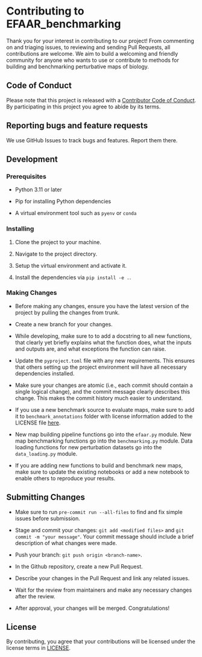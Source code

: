 # Contributing to EFAAR_benchmarking

Thank you for your interest in contributing to our project! From commenting on and triaging issues, to reviewing and sending Pull Requests, all contributions are welcome.
We aim to build a welcoming and friendly community for anyone who wants to use or contribute to methods for building and benchmarking perturbative maps of biology.

## Code of Conduct

Please note that this project is released with a [Contributor Code of Conduct](https://www.contributor-covenant.org/version/2/0/code_of_conduct/). By participating in this project you agree to abide by its terms.

## Reporting bugs and feature requests

We use GitHub Issues to track bugs and features. Report them there.

## Development

### Prerequisites

* Python 3.11 or later

* Pip for installing Python dependencies

* A virtual environment tool such as `pyenv` or `conda`

### Installing

1. Clone the project to your machine.

2. Navigate to the project directory.

3. Setup the virtual environment and activate it.

4. Install the dependencies via `pip install -e .`.

### Making Changes

* Before making any changes, ensure you have the latest version of the project by pulling the changes from trunk.

* Create a new branch for your changes.

* While developing, make sure to to add a docstring to all new functions, that clearly yet briefly explains what the function does, what the inputs and outputs are, and what exceptions the function can raise.

* Update the `pyproject.toml` file with any new requirements. This ensures that others setting up the project environment will have all necessary dependencies installed.

* Make sure your changes are atomic (i.e., each commit should contain a single logical change), and the commit message clearly describes this change. This makes the commit history much easier to understand.

* If you use a new benchmark source to evaluate maps, make sure to add it to `benchmark_annotations` folder with license information added to the LICENSE file [here](https://github.com/recursionpharma/EFAAR_benchmarking/blob/trunk/efaar_benchmarking/benchmark_annotations/LICENSE).

* New map building pipeline functions go into the `efaar.py` module. New map benchmarking functions go into the `benchmarking.py` module. Data loading functions for new perturbation datasets go into the `data_loading.py` module.

* If you are adding new functions to build and benchmark new maps, make sure to update the existing notebooks or add a new notebook to enable others to reproduce your results.

## Submitting Changes

* Make sure to run `pre-commit run --all-files` to find and fix simple issues before submission.

* Stage and commit your changes: `git add <modified files>` and `git commit -m "your message"`. Your commit message should include a brief description of what changes were made.

* Push your branch: `git push origin <branch-name>`.

* In the Github repository, create a new Pull Request.

* Describe your changes in the Pull Request and link any related issues.

* Wait for the review from maintainers and make any necessary changes after the review.

* After approval, your changes will be merged. Congratulations!

## License

By contributing, you agree that your contributions will be licensed under the license terms in [LICENSE](https://github.com/recursionpharma/EFAAR_benchmarking/blob/trunk/LICENSE).
